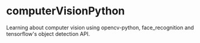 # computerVisionPython
Learning about computer vision using opencv-python, face_recognition and tensorflow's object detection API.
